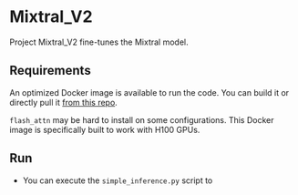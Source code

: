 # Mixtral_V2

Project Mixtral_V2 fine-tunes the Mixtral model.

## Requirements

An optimized Docker image is available to run the code. You can build it or directly pull it [from this repo](https://github.com/LvBaolu/Mixtral_V2/pkgs/container/Mixtral_V2).

`flash_attn` may be hard to install on some configurations. This Docker image is specifically built to work with H100 GPUs.

## Run

- You can execute the `simple_inference.py` script to 